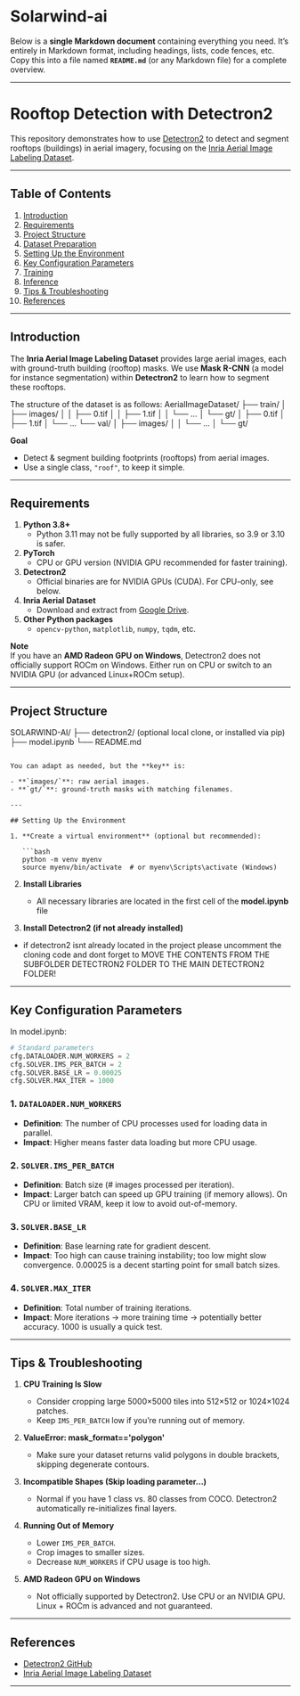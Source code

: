 # Solarwind-ai
Below is a **single Markdown document** containing everything you need. It’s entirely in Markdown format, including headings, lists, code fences, etc. Copy this into a file named **`README.md`** (or any Markdown file) for a complete overview.

---

# Rooftop Detection with Detectron2

This repository demonstrates how to use [Detectron2](https://github.com/facebookresearch/detectron2) to detect and segment rooftops (buildings) in aerial imagery, focusing on the [Inria Aerial Image Labeling Dataset](https://project.inria.fr/aerialimagelabeling/).

---

## Table of Contents

1. [Introduction](#introduction)  
2. [Requirements](#requirements)  
3. [Project Structure](#project-structure)  
4. [Dataset Preparation](#dataset-preparation)  
5. [Setting Up the Environment](#setting-up-the-environment)  
6. [Key Configuration Parameters](#key-configuration-parameters)  
7. [Training](#training)  
8. [Inference](#inference)  
9. [Tips & Troubleshooting](#tips--troubleshooting)  
10. [References](#references)

---

## Introduction

The **Inria Aerial Image Labeling Dataset** provides large aerial images, each with ground-truth building (rooftop) masks. We use **Mask R-CNN** (a model for instance segmentation) within **Detectron2** to learn how to segment these rooftops.

The structure of the dataset is as follows:
AerialImageDataset/
├── train/
│   ├── images/
│   │   ├── 0.tif
│   │   ├── 1.tif
│   │   └── ...
│   └── gt/
│       ├── 0.tif
│       ├── 1.tif
│       └── ...
└── val/
│   ├── images/
│   │   └── ...
│   └── gt/

**Goal**  
- Detect & segment building footprints (rooftops) from aerial images.  
- Use a single class, `"roof"`, to keep it simple.

---

## Requirements

1. **Python 3.8+**  
   - Python 3.11 may not be fully supported by all libraries, so 3.9 or 3.10 is safer.
2. **PyTorch**  
   - CPU or GPU version (NVIDIA GPU recommended for faster training).
3. **Detectron2**  
   - Official binaries are for NVIDIA GPUs (CUDA). For CPU-only, see below.
4. **Inria Aerial Dataset**  
   - Download and extract from [Google Drive]([https://project.inria.fr/aerialimagelabeling/](https://drive.google.com/drive/folders/1uM0dbL6uy0khDwD17VB70J8aOWIigQBm?usp=drive_link)).
5. **Other Python packages**  
   - `opencv-python`, `matplotlib`, `numpy`, `tqdm`, etc.

**Note**  
If you have an **AMD Radeon GPU on Windows**, Detectron2 does not officially support ROCm on Windows. Either run on CPU or switch to an NVIDIA GPU (or advanced Linux+ROCm setup).

---

## Project Structure

SOLARWIND-AI/
├── detectron2/ (optional local clone, or installed via pip)
├── model.ipynb
└── README.md
```

You can adapt as needed, but the **key** is:

- **`images/`**: raw aerial images.  
- **`gt/`**: ground-truth masks with matching filenames.

---

## Setting Up the Environment

1. **Create a virtual environment** (optional but recommended):

   ```bash
   python -m venv myenv
   source myenv/bin/activate  # or myenv\Scripts\activate (Windows)
   ```

2. **Install Libraries** 
   - All necessary libraries are located in the first cell of the **model.ipynb** file

 3. **Install Detectron2 (if not already installed)**  
   - if detectron2 isnt already located in the project please uncomment the cloning code and dont forget to MOVE THE CONTENTS FROM THE SUBFOLDER DETECTRON2 FOLDER TO THE MAIN DETECTRON2 FOLDER!
---

## Key Configuration Parameters

In model.ipynb:

```python
# Standard parameters
cfg.DATALOADER.NUM_WORKERS = 2
cfg.SOLVER.IMS_PER_BATCH = 2
cfg.SOLVER.BASE_LR = 0.00025
cfg.SOLVER.MAX_ITER = 1000
```

### 1. `DATALOADER.NUM_WORKERS`
- **Definition**: The number of CPU processes used for loading data in parallel.  
- **Impact**: Higher means faster data loading but more CPU usage.

### 2. `SOLVER.IMS_PER_BATCH`
- **Definition**: Batch size (# images processed per iteration).  
- **Impact**: Larger batch can speed up GPU training (if memory allows). On CPU or limited VRAM, keep it low to avoid out-of-memory.

### 3. `SOLVER.BASE_LR`
- **Definition**: Base learning rate for gradient descent.  
- **Impact**: Too high can cause training instability; too low might slow convergence. 0.00025 is a decent starting point for small batch sizes.

### 4. `SOLVER.MAX_ITER`
- **Definition**: Total number of training iterations.  
- **Impact**: More iterations → more training time → potentially better accuracy. 1000 is usually a quick test.

---

## Tips & Troubleshooting

1. **CPU Training Is Slow**  
   - Consider cropping large 5000×5000 tiles into 512×512 or 1024×1024 patches.  
   - Keep `IMS_PER_BATCH` low if you’re running out of memory.

2. **ValueError: mask_format=='polygon'**  
   - Make sure your dataset returns valid polygons in double brackets, skipping degenerate contours.

3. **Incompatible Shapes (Skip loading parameter...)**  
   - Normal if you have 1 class vs. 80 classes from COCO. Detectron2 automatically re-initializes final layers.

4. **Running Out of Memory**  
   - Lower `IMS_PER_BATCH`.  
   - Crop images to smaller sizes.  
   - Decrease `NUM_WORKERS` if CPU usage is too high.

5. **AMD Radeon GPU on Windows**  
   - Not officially supported by Detectron2. Use CPU or an NVIDIA GPU. Linux + ROCm is advanced and not guaranteed.

---

## References

- [Detectron2 GitHub](https://github.com/facebookresearch/detectron2)  
- [Inria Aerial Image Labeling Dataset](https://project.inria.fr/aerialimagelabeling/)  

---
